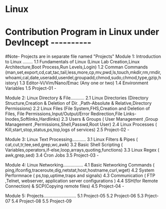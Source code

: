 # Linux
# Contribution Program in Linux under DevIncept ----------
#Note- Projects are in separate file named "Projects"
Module 1:
Introduction to Linux  ........
         1.1 Fundamentals of Linux (Linux Lab Creation,Linux Architecture,Boot Process,Run Levels,Login)
         1.2 Comman Commands (man,set,export,cd,cat,tac,tail,less,more,cp,mv,pwd,ls,touch,mkdir,rm,rmdir,whoami,cal,date,useradd,userdel,groupadd,chmod,sudo,chmod,type,gzip,history)
         1.3 Editor-Vi/Vim/Nano/Emac (Any one or two)
         1.4 Environment Variables 
         1.5 Project-01 -
         
Module 2:
Linux Directory & File...........
         2.1 Linux Directories (Directory Structure,Creation & Deletion of Dir. ,Path-Absolute & Relative,Directory Permissions)
         2.2 Linux Files (File System,FHS,Creation and Deletion of Files, File Permissions,Input/Output/Error Redirection,File Links- Inodes,Softlinks,Hardlinks)
         2.3 Users & Groups ( User Management ,Group Management ,Permissions,Shell,Passwd,Root User)
         2.4 Linux Processes ( Kill,start,stop,status,ps,top,logs of services)
         2.5 Project-02 -
        
Module 3:
Linux Text Processing...........
         3.1 Linux Filters & Pipes ( cat,cut,tr,tee,sed,grep,wc,awk)
         3.2 Basic Shell Scripting ( Variables,operators,if-else,loop,arrays,quoting,functions)
         3.3 Linux Regex ( awk,grep,sed)
         3.4 Cron Jobs
         3.5 Project-03 -
         
Module 4:
Linux Networking................
         4.1 Basic Networking Commands ( ping,ifconfig,traceroute,dig,netstat,host,hostname,curl,wget)
         4.2 System Performnace ( ps,top,uptime,traps and signals)
         4.3 Communication ( FTP ,Telnet, webserver, application server configurations )
         4.4 SSH(for Remote Connection) & SCP(Copying remote files)
         4.5 Project-04 -
         
Module 5:
Projects..........................
         5.1 Project-05
         5.2 Project-06
         5.3 Prject-07
         5.4 Project-08
         5.5 Project-09

